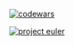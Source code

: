 

<a href="https://www.codewars.com/users/darkstarvoid/" target="_blank"> <img src="https://www.codewars.com/users/darkstarvoid/badges/micro" alt="codewars" /> </a>


<a href="https://projecteuler.net/" target="_blank"> <img src="https://projecteuler.net/profile/darkstarvoid.png" alt="project euler" /> </a>


<!--

<p align="center">
<p> Systems: </p>
<a href="https://developer.microsoft.com/en-us/windows/" target="_blank"> <img src="https://raw.githubusercontent.com/devicons/devicon/master/icons/windows8/windows8-original.svg" alt="windows" width="30" height="30"/> </a>
<a href="https://developer.apple.com/" target="_blank"> <img src="https://raw.githubusercontent.com/devicons/devicon/master/icons/apple/apple-original.svg" alt="mac" width="40" height="40"/> </a>
<a href="https://www.linux.org/" target="_blank"> <img src="https://raw.githubusercontent.com/devicons/devicon/master/icons/linux/linux-original.svg" alt="linux" width="40" height="40"/> </a>
<a href="https://www.openbsd.org/" target="_blank"> <img src="https://raw.githubusercontent.com/file-icons/icons/master/svg/OpenBSD.svg" alt="OpenBSD" width="40" height="40"/> </a>

<p> Languages: </p>
<a href="https://www.python.org" target="_blank"> <img src="https://raw.githubusercontent.com/devicons/devicon/master/icons/python/python-original.svg" alt="python" width="40" height="40"/> </a>
<a href="https://www.open-std.org/jtc1/sc22/wg14/" target="_blank"> <img src="https://github.com/devicons/devicon/blob/master/icons/c/c-line.svg" alt="C" width="40" height="40"/> </a>
<a href="https://www.gnu.org/software/bash/" target="_blank"> <img src="https://www.vectorlogo.zone/logos/gnu_bash/gnu_bash-icon.svg" alt="bash" width="40" height="40"/> </a>

<p> Tools: </p>
<a href="https://www.docker.com/" target="_blank"> <img src="https://raw.githubusercontent.com/devicons/devicon/master/icons/docker/docker-original-wordmark.svg" alt="docker" width="40" height="40"/> </a>
</p>

______


</div>




| darkstarvoid |
|---------------------------------------------------------------------------|
**darkstarvoid/darkstarvoid** is a ✨ _special_ ✨ repository because its `README.md` (this file) appears on your GitHub profile.

Here are some ideas to get you started:

- 🔭 I’m currently working on ...
- 🌱 I’m currently learning ...
- 👯 I’m looking to collaborate on ...
- 🤔 I’m looking for help with ...
- 💬 Ask me about ...
- 📫 How to reach me: ...
- 😄 Pronouns: ...
- ⚡ Fun fact: ...





-->
